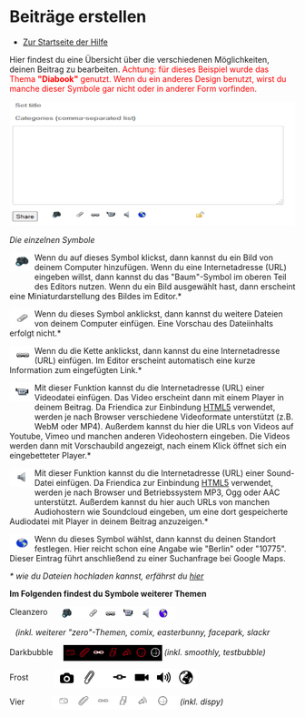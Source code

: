 Beiträge erstellen
=================

* [Zur Startseite der Hilfe](help)

Hier findest du eine Übersicht über die verschiedenen Möglichkeiten, deinen Beitrag zu bearbeiten. 
<span style="color: red;">
Achtung: für dieses Beispiel wurde das Thema <b>"Diabook"</b> genutzt. 
Wenn du ein anderes Design benutzt, wirst du manche dieser Symbole gar nicht oder in anderer Form vorfinden.
</span>

<img src="doc/img/friendica_editor.png" width="538" height="218" alt="editor">

<i>Die einzelnen Symbole</i>

<img src="doc/img/camera.png" width="44" height="33" alt="editor" align="left" style="padding-bottom: 20px;"> Wenn du auf dieses Symbol klickst, dann kannst du ein Bild von deinem Computer hinzufügen. 
Wenn du eine Internetadresse (URL) eingeben willst, dann kannst du das "Baum"-Symbol im oberen Teil des Editors nutzen. 
Wenn du ein Bild ausgewählt hast, dann erscheint eine Miniaturdarstellung des Bildes im Editor.*
<p style="clear:both;"></p>

<img src="doc/img/paper_clip.png" width="44" height="33" alt="paper_clip" align="left"> Wenn du dieses Symbol anklickst, dann kannst du weitere Dateien von deinem Computer einfügen. Eine Vorschau des Dateiinhalts erfolgt nicht.*
<p style="clear:both;"></p>

<img src="doc/img/chain.png" width="44" height="33" alt="chain" align="left"> Wenn du die Kette anklickst, dann kannst du eine Internetadresse (URL) einfügen. 
Im Editor erscheint automatisch eine kurze Information zum eingefügten Link.*
<p style="clear:both;"></p>

<img src="doc/img/video.png" width="44" height="33" alt="video" align="left" style="padding-bottom: 40px;"> Mit dieser Funktion kannst du die Internetadresse (URL) einer Videodatei einfügen. 
Das Video erscheint dann mit einem Player in deinem Beitrag. 
Da Friendica zur Einbindung [HTML5](http://en.wikipedia.org/wiki/HTML5_video) verwendet, werden je nach Browser verschiedene Videoformate unterstützt (z.B. WebM oder MP4). 
Außerdem kannst du hier die URLs von Videos auf Youtube, Vimeo und manchen anderen Videohostern eingeben. 
Die Videos werden dann mit Vorschaubild angezeigt, nach einem Klick öffnet sich ein eingebetteter Player.*
<p style="clear:both;"></p>

<img src="doc/img/mic.png" width="44" height="33" alt="mic" align="left" style="padding-bottom: 40px;"> Mit dieser Funktion kannst du die Internetadresse (URL) einer Sound-Datei einfügen. 
Da Friendica zur Einbindung [HTML5](http://en.wikipedia.org/wiki/HTML5_video) verwendet, werden je nach Browser und Betriebssystem MP3, Ogg oder AAC unterstützt. 
Außerdem kannst du hier auch URLs von manchen Audiohostern wie Soundcloud eingeben, um eine dort gespeicherte Audiodatei mit Player in deinem Beitrag anzuzeigen.*
<p style="clear:both;"></p>

<img src="doc/img/globe.png" width="44" height="33" alt="globe" align="left"> Wenn du dieses Symbol wählst, dann kannst du deinen Standort festlegen. 
Hier reicht schon eine Angabe wie "Berlin" oder "10775". 
Dieser Eintrag führt anschließend zu einer Suchanfrage bei Google Maps.
<p style="clear:both;"></p>

<i>* wie du Dateien hochladen kannst, erfährst du [hier](help/FAQ#upload)</i>

**Im Folgenden findest du Symbole weiterer Themen**

Cleanzero  <img src="doc/img/editor_zero.png" alt="cleanzero.png" style="padding-left: 20px; vertical-align:middle;"> 

<span style="padding-left: 10px; font-style:italic;">(inkl. weiterer "zero"-Themen, comix, easterbunny, facepark, slackr </span>

Darkbubble  <img src="doc/img/editor_darkbubble.png" alt="darkbubble.png" style="padding-left: 14px; vertical-align:middle;"> <i>(inkl. smoothly, testbubble)</i>

Frost  <img src="doc/img/editor_frost.png" alt="frost.png" style="padding-left: 42px; vertical-align:middle;"> 

Vier  <img src="doc/img/editor_vier.png" alt="vier.png" style="padding-left: 44px; vertical-align:middle;"> <i>(inkl. dispy)</i>

